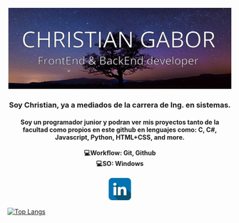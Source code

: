 <p align="center">
  <img src="banner.gif">
</p>
<h3 align="center">Soy Christian, ya a mediados de la carrera de Ing. en sistemas.</h3>
<h4 align="center">Soy un programador junior y podran ver mis proyectos tanto de la facultad como propios en este github en lenguajes como: C, C#, Javascript, Python, HTML+CSS, and more.<br><br>
💻Workflow: Git, Github
<br>
💻SO: Windows
</h4>
<p align="center">
  <a target="_blank" href="https://www.linkedin.com/in/christian-gabor-delli-carri"><img src="linkedinIco.png" height="50px"></a>
  
  [![Top Langs](https://github-readme-stats.vercel.app/api/top-langs/?username=ChrisNGDC&layout=compact)](https://github.com/anuraghazra/github-readme-stats)
  
</p>
